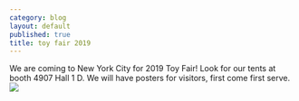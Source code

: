 ```yaml
---
category: blog
layout: default
published: true
title: toy fair 2019
---
```

We are coming to New York City for 2019 Toy Fair! Look for our tents at booth 4907 Hall 1 D. We will have posters for visitors, first come first serve.![]({{site.baseurl}}/s3://pettingzoo-website/blog/toyfair_posters.png)
